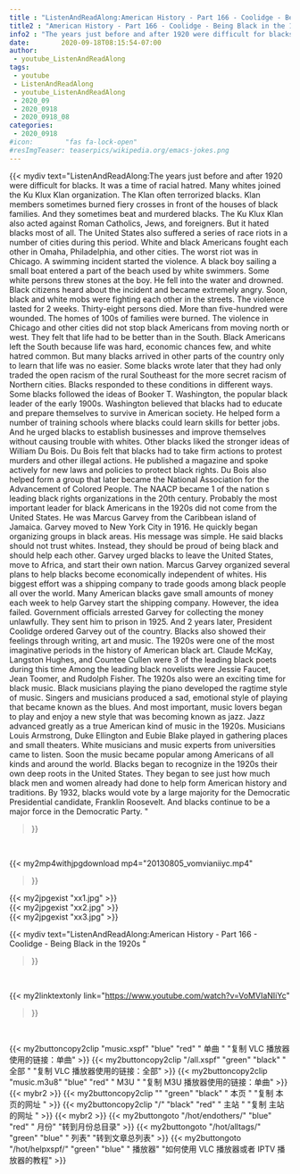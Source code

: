 ```yaml
---
title : "ListenAndReadAlong:American History - Part 166 - Coolidge - Being Black in the 1920s "
title2 : "American History - Part 166 - Coolidge - Being Black in the 1920s "
info2 : "The years just before and after 1920 were difficult for blacks. It was a time of racial hatred. Many whites joined the Ku Klux Klan organization. The Klan often terrorized blacks. Klan members sometimes burned fiery crosses in front of the houses of black families. And they sometimes beat and murdered blacks.  The Ku Klux Klan also acted against Roman Catholics, Jews, and foreigners. But it hated blacks most of all. The United States also suffered a series of race riots in a number of cities during this period. White and black Americans fought each other in Omaha, Philadelphia, and other cities.  The worst riot was in Chicago. A swimming incident started the violence. A black boy sailing a small boat entered a part of the beach used by white swimmers. Some white persons threw stones at the boy. He fell into the water and drowned.  Black citizens heard about the incident and became extremely angry. Soon, black and white mobs were fighting each other in the streets.  The violence lasted for 2 weeks. Thirty-eight persons died. More than five-hundred were wounded. The homes of 100s of families were burned.  The violence in Chicago and other cities did not stop black Americans from moving north or west. They felt that life had to be better than in the South.   Black Americans left the South because life was hard, economic chances few, and white hatred common. But many blacks arrived in other parts of the country only to learn that life was no easier. Some blacks wrote later that they had only traded the open racism of the rural Southeast for the more secret racism of Northern cities.  Blacks responded to these conditions in different ways. Some blacks followed the ideas of Booker T. Washington, the popular black leader of the early 1900s.  Washington believed that blacks had to educate and prepare themselves to survive in American society. He helped form a number of training schools where blacks could learn skills for better jobs. And he urged blacks to establish businesses and improve themselves without causing trouble with whites.  Other blacks liked the stronger ideas of William Du Bois.  Du Bois felt that blacks had to take firm actions to protest murders and other illegal actions. He published a magazine and spoke actively for new laws and policies to protect black rights. Du Bois also helped form a group that later became the National Association for the Advancement of Colored People. The NAACP became 1 of the nation s leading black rights organizations in the 20th century. Probably the most important leader for black Americans in the 1920s did not come from the United States. He was Marcus Garvey from the Caribbean island of Jamaica. Garvey moved to New York City in 1916. He quickly began organizing groups in black areas.  His message was simple. He said blacks should not trust whites. Instead, they should be proud of being black and should help each other. Garvey urged blacks to leave the United States, move to Africa, and start their own nation.  Marcus Garvey organized several plans to help blacks become economically independent of whites. His biggest effort was a shipping company to trade goods among black people all over the world.  Many American blacks gave small amounts of money each week to help Garvey start the shipping company. However, the idea failed. Government officials arrested Garvey for collecting the money unlawfully. They sent him to prison in 1925. And 2 years later, President Coolidge ordered Garvey out of the country.    Blacks also showed their feelings through writing, art and music. The 1920s were one of the most imaginative periods in the history of American black art.  Claude McKay, Langston Hughes, and Countee Cullen were 3 of the leading black poets during this time  Among the leading black novelists were Jessie Faucet, Jean Toomer, and Rudolph Fisher.    The 1920s also were an exciting time for black music. Black musicians playing the piano developed the ragtime style of music. Singers and musicians produced a sad, emotional style of playing that became known as the blues. And most important, music lovers began to play and enjoy a new style that was becoming known as jazz.  Jazz advanced greatly as a true American kind of music in the 1920s. Musicians Louis Armstrong, Duke Ellington and Eubie Blake played in gathering places and small theaters. White musicians and music experts from universities came to listen. Soon the music became popular among Americans of all kinds and around the world.   Blacks began to recognize in the 1920s their own deep roots in the United States. They began to see just how much black men and women already had done to help form American history and traditions.    By 1932, blacks would vote by a large majority for the Democratic Presidential candidate, Franklin Roosevelt. And blacks continue to be a major force in the Democratic Party. "
date:        2020-09-18T08:15:54-07:00
author:
 - youtube_ListenAndReadAlong
tags:
 - youtube
 - ListenAndReadAlong
 - youtube_ListenAndReadAlong
 - 2020_09
 - 2020_0918
 - 2020_0918_08
categories:
 - 2020_0918
#icon:        "fas fa-lock-open"
#resImgTeaser: teaserpics/wikipedia.org/emacs-jokes.png
---
```


{{< mydiv text="ListenAndReadAlong:The years just before and after 1920 were difficult for blacks. It was a time of racial hatred. Many whites joined the Ku Klux Klan organization. The Klan often terrorized blacks. Klan members sometimes burned fiery crosses in front of the houses of black families. And they sometimes beat and murdered blacks.  The Ku Klux Klan also acted against Roman Catholics, Jews, and foreigners. But it hated blacks most of all. The United States also suffered a series of race riots in a number of cities during this period. White and black Americans fought each other in Omaha, Philadelphia, and other cities.  The worst riot was in Chicago. A swimming incident started the violence. A black boy sailing a small boat entered a part of the beach used by white swimmers. Some white persons threw stones at the boy. He fell into the water and drowned.  Black citizens heard about the incident and became extremely angry. Soon, black and white mobs were fighting each other in the streets.  The violence lasted for 2 weeks. Thirty-eight persons died. More than five-hundred were wounded. The homes of 100s of families were burned.  The violence in Chicago and other cities did not stop black Americans from moving north or west. They felt that life had to be better than in the South.   Black Americans left the South because life was hard, economic chances few, and white hatred common. But many blacks arrived in other parts of the country only to learn that life was no easier. Some blacks wrote later that they had only traded the open racism of the rural Southeast for the more secret racism of Northern cities.  Blacks responded to these conditions in different ways. Some blacks followed the ideas of Booker T. Washington, the popular black leader of the early 1900s.  Washington believed that blacks had to educate and prepare themselves to survive in American society. He helped form a number of training schools where blacks could learn skills for better jobs. And he urged blacks to establish businesses and improve themselves without causing trouble with whites.  Other blacks liked the stronger ideas of William Du Bois.  Du Bois felt that blacks had to take firm actions to protest murders and other illegal actions. He published a magazine and spoke actively for new laws and policies to protect black rights. Du Bois also helped form a group that later became the National Association for the Advancement of Colored People. The NAACP became 1 of the nation s leading black rights organizations in the 20th century. Probably the most important leader for black Americans in the 1920s did not come from the United States. He was Marcus Garvey from the Caribbean island of Jamaica. Garvey moved to New York City in 1916. He quickly began organizing groups in black areas.  His message was simple. He said blacks should not trust whites. Instead, they should be proud of being black and should help each other. Garvey urged blacks to leave the United States, move to Africa, and start their own nation.  Marcus Garvey organized several plans to help blacks become economically independent of whites. His biggest effort was a shipping company to trade goods among black people all over the world.  Many American blacks gave small amounts of money each week to help Garvey start the shipping company. However, the idea failed. Government officials arrested Garvey for collecting the money unlawfully. They sent him to prison in 1925. And 2 years later, President Coolidge ordered Garvey out of the country.    Blacks also showed their feelings through writing, art and music. The 1920s were one of the most imaginative periods in the history of American black art.  Claude McKay, Langston Hughes, and Countee Cullen were 3 of the leading black poets during this time  Among the leading black novelists were Jessie Faucet, Jean Toomer, and Rudolph Fisher.    The 1920s also were an exciting time for black music. Black musicians playing the piano developed the ragtime style of music. Singers and musicians produced a sad, emotional style of playing that became known as the blues. And most important, music lovers began to play and enjoy a new style that was becoming known as jazz.  Jazz advanced greatly as a true American kind of music in the 1920s. Musicians Louis Armstrong, Duke Ellington and Eubie Blake played in gathering places and small theaters. White musicians and music experts from universities came to listen. Soon the music became popular among Americans of all kinds and around the world.   Blacks began to recognize in the 1920s their own deep roots in the United States. They began to see just how much black men and women already had done to help form American history and traditions.    By 1932, blacks would vote by a large majority for the Democratic Presidential candidate, Franklin Roosevelt. And blacks continue to be a major force in the Democratic Party. "
>}}
<br>


{{< my2mp4withjpgdownload mp4="20130805_vomvianiiyc.mp4"
>}}

{{< my2jpgexist "xx1.jpg" >}}<br>
{{< my2jpgexist "xx2.jpg" >}}<br>
{{< my2jpgexist "xx3.jpg" >}}<br>



{{< mydiv text="ListenAndReadAlong:American History - Part 166 - Coolidge - Being Black in the 1920s "
>}}
<br>

{{< my2linktextonly link="https://www.youtube.com/watch?v=VoMVIaNIiYc"
>}}


<br>

{{< my2buttoncopy2clip "music.xspf"        "blue"   "red"    " 单曲 "  "复制 VLC 播放器使用的链接：单曲" >}} {{< my2buttoncopy2clip "/all.xspf"         "green"  "black"  " 全部 "  "复制 VLC 播放器使用的链接：全部" >}} {{< my2buttoncopy2clip "music.m3u8"        "blue"   "red"    " M3U  "    "复制 M3U 播放器使用的链接：单曲" >}} {{< mybr2 >}} {{< my2buttoncopy2clip ""                  "green"  "black"  " 本页 "    "复制 本页的网址 " >}} {{< my2buttoncopy2clip "/"                 "black"  "red"    " 主站 "    "复制 主站的网址 " >}} {{< mybr2 >}} {{< my2buttongoto      "/hot/endothers/"   "blue"   "red"    " 月份"   "转到月份总目录" >}} {{< my2buttongoto      "/hot/alltags/"     "green"  "blue"   " 列表"   "转到文章总列表" >}} {{< my2buttongoto      "/hot/helpxspf/"    "green"  "blue"   " 播放器" "如何使用 VLC 播放器或者 IPTV 播放器的教程" >}} 
